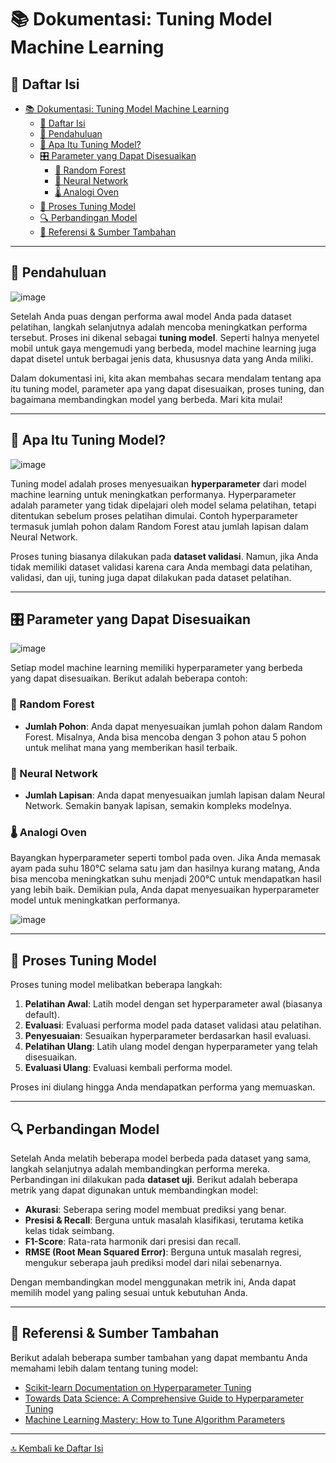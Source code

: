 # 📚 Dokumentasi: Tuning Model Machine Learning

## 📑 Daftar Isi
- [📚 Dokumentasi: Tuning Model Machine Learning](#-dokumentasi-tuning-model-machine-learning)
  - [📑 Daftar Isi](#-daftar-isi)
  - [🎯 Pendahuluan](#-pendahuluan)
  - [🔧 Apa Itu Tuning Model?](#-apa-itu-tuning-model)
  - [🎛️ Parameter yang Dapat Disesuaikan](#️-parameter-yang-dapat-disesuaikan)
    - [🌳 Random Forest](#-random-forest)
    - [🧠 Neural Network](#-neural-network)
    - [🌡️ Analogi Oven](#️-analogi-oven)
  - [🔄 Proses Tuning Model](#-proses-tuning-model)
  - [🔍 Perbandingan Model](#-perbandingan-model)
  - [📖 Referensi \& Sumber Tambahan](#-referensi--sumber-tambahan)

---

## 🎯 Pendahuluan

![image](https://github.com/user-attachments/assets/a5682032-d9a0-4193-b347-597d88e1f8cb)

Setelah Anda puas dengan performa awal model Anda pada dataset pelatihan, langkah selanjutnya adalah mencoba meningkatkan performa tersebut. Proses ini dikenal sebagai **tuning model**. Seperti halnya menyetel mobil untuk gaya mengemudi yang berbeda, model machine learning juga dapat disetel untuk berbagai jenis data, khususnya data yang Anda miliki.

Dalam dokumentasi ini, kita akan membahas secara mendalam tentang apa itu tuning model, parameter apa yang dapat disesuaikan, proses tuning, dan bagaimana membandingkan model yang berbeda. Mari kita mulai!

---

## 🔧 Apa Itu Tuning Model?

![image](https://github.com/user-attachments/assets/b373a8e4-98f3-4b24-bbe9-17468507ee3b)

Tuning model adalah proses menyesuaikan **hyperparameter** dari model machine learning untuk meningkatkan performanya. Hyperparameter adalah parameter yang tidak dipelajari oleh model selama pelatihan, tetapi ditentukan sebelum proses pelatihan dimulai. Contoh hyperparameter termasuk jumlah pohon dalam Random Forest atau jumlah lapisan dalam Neural Network.

Proses tuning biasanya dilakukan pada **dataset validasi**. Namun, jika Anda tidak memiliki dataset validasi karena cara Anda membagi data pelatihan, validasi, dan uji, tuning juga dapat dilakukan pada dataset pelatihan.

---

## 🎛️ Parameter yang Dapat Disesuaikan

![image](https://github.com/user-attachments/assets/fbf9cb97-370e-4b72-ba21-2732a276433b)

Setiap model machine learning memiliki hyperparameter yang berbeda yang dapat disesuaikan. Berikut adalah beberapa contoh:

### 🌳 Random Forest
- **Jumlah Pohon**: Anda dapat menyesuaikan jumlah pohon dalam Random Forest. Misalnya, Anda bisa mencoba dengan 3 pohon atau 5 pohon untuk melihat mana yang memberikan hasil terbaik.

### 🧠 Neural Network
- **Jumlah Lapisan**: Anda dapat menyesuaikan jumlah lapisan dalam Neural Network. Semakin banyak lapisan, semakin kompleks modelnya.

### 🌡️ Analogi Oven
Bayangkan hyperparameter seperti tombol pada oven. Jika Anda memasak ayam pada suhu 180°C selama satu jam dan hasilnya kurang matang, Anda bisa mencoba meningkatkan suhu menjadi 200°C untuk mendapatkan hasil yang lebih baik. Demikian pula, Anda dapat menyesuaikan hyperparameter model untuk meningkatkan performanya.

![image](https://github.com/user-attachments/assets/52b0e3b3-5108-4331-8d1d-89c6c3918704)

---

## 🔄 Proses Tuning Model

Proses tuning model melibatkan beberapa langkah:

1. **Pelatihan Awal**: Latih model dengan set hyperparameter awal (biasanya default).
2. **Evaluasi**: Evaluasi performa model pada dataset validasi atau pelatihan.
3. **Penyesuaian**: Sesuaikan hyperparameter berdasarkan hasil evaluasi.
4. **Pelatihan Ulang**: Latih ulang model dengan hyperparameter yang telah disesuaikan.
5. **Evaluasi Ulang**: Evaluasi kembali performa model.

Proses ini diulang hingga Anda mendapatkan performa yang memuaskan.

---

## 🔍 Perbandingan Model

Setelah Anda melatih beberapa model berbeda pada dataset yang sama, langkah selanjutnya adalah membandingkan performa mereka. Perbandingan ini dilakukan pada **dataset uji**. Berikut adalah beberapa metrik yang dapat digunakan untuk membandingkan model:

- **Akurasi**: Seberapa sering model membuat prediksi yang benar.
- **Presisi & Recall**: Berguna untuk masalah klasifikasi, terutama ketika kelas tidak seimbang.
- **F1-Score**: Rata-rata harmonik dari presisi dan recall.
- **RMSE (Root Mean Squared Error)**: Berguna untuk masalah regresi, mengukur seberapa jauh prediksi model dari nilai sebenarnya.

Dengan membandingkan model menggunakan metrik ini, Anda dapat memilih model yang paling sesuai untuk kebutuhan Anda.

---

## 📖 Referensi & Sumber Tambahan

Berikut adalah beberapa sumber tambahan yang dapat membantu Anda memahami lebih dalam tentang tuning model:

- [Scikit-learn Documentation on Hyperparameter Tuning](https://scikit-learn.org/stable/modules/grid_search.html)
- [Towards Data Science: A Comprehensive Guide to Hyperparameter Tuning](https://towardsdatascience.com/a-comprehensive-guide-to-hyperparameter-tuning-7b4d1c9b7f7a)
- [Machine Learning Mastery: How to Tune Algorithm Parameters](https://machinelearningmastery.com/how-to-tune-algorithm-parameters-with-scikit-learn/)

---

[🔝 Kembali ke Daftar Isi](#-daftar-isi)
